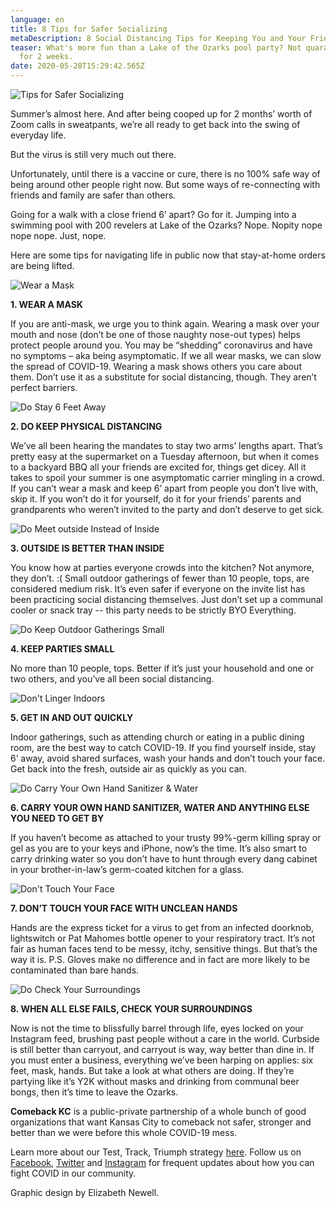 ```yaml
---
language: en
title: 8 Tips for Safer Socializing
metaDescription: 8 Social Distancing Tips for Keeping You and Your Friends Safe During COVID-19
teaser: What's more fun than a Lake of the Ozarks pool party? Not quarantining
  for 2 weeks.
date: 2020-05-28T15:29:42.565Z
---
```

![Tips for Safer Socializing](/uploads/comeback-kc-safter-socializing-guide-facebook-01.jpg "Tips for Safer Socializing")



Summer’s almost here. And after being cooped up for 2 months’ worth of Zoom calls in sweatpants, we’re all ready to get back into the swing of everyday life.

But the virus is still very much out there.

Unfortunately, until there is a vaccine or cure, there is no 100% safe way of being around other people right now. But some ways of re-connecting with friends and family are safer than others.

Going for a walk with a close friend 6’ apart? Go for it. Jumping into a swimming pool with 200 revelers at Lake of the Ozarks? Nope. Nopity nope nope nope. Just, nope.

Here are some tips for navigating life in public now that stay-at-home orders are being lifted. 

![Wear a Mask](/uploads/comeback-kc-safter-socializing-guide-facebook-02.jpg "Wear a Mask")

**1. WEAR A MASK**

If you are anti-mask, we urge you to think again. Wearing a mask over your mouth and nose (don’t be one of those naughty nose-out types) helps protect people around you. You may be “shedding” coronavirus and have no symptoms – aka being asymptomatic. If we all wear masks, we can slow the spread of COVID-19. Wearing a mask shows others you care about them. Don’t use it as a substitute for social distancing, though. They aren’t perfect barriers.

![Do Stay 6 Feet Away](/uploads/comeback-kc-safter-socializing-guide-facebook-03.jpg "Do Stay 6 Feet Away")

**2. DO KEEP PHYSICAL DISTANCING**

We’ve all been hearing the mandates to stay two arms’ lengths apart. That’s pretty easy at the supermarket on a Tuesday afternoon, but when it comes to a backyard BBQ all your friends are excited for, things get dicey. All it takes to spoil your summer is one asymptomatic carrier mingling in a crowd. If you can’t wear a mask and keep 6’ apart from people you don’t live with, skip it. If you won’t do it for yourself, do it for your friends’ parents and grandparents who weren’t invited to the party and don’t deserve to get sick.

![Do Meet outside Instead of Inside](/uploads/comeback-kc-safter-socializing-guide-facebook-04.jpg "Do Meet outside Instead of Inside")

**3. OUTSIDE IS BETTER THAN INSIDE**

You know how at parties everyone crowds into the kitchen? Not anymore, they don’t. :( Small outdoor gatherings of fewer than 10 people, tops, are considered medium risk. It’s even safer if everyone on the invite list has been practicing social distancing themselves. Just don’t set up a communal cooler or snack tray -- this party needs to be strictly BYO Everything.

![Do Keep Outdoor Gatherings Small](/uploads/comeback-kc-safter-socializing-guide-facebook-08.jpg "Do Keep Outdoor Gatherings Small")

**4. KEEP PARTIES SMALL**

No more than 10 people, tops. Better if it’s just your household and one or two others, and you’ve all been social distancing.

![Don't Linger Indoors](/uploads/comeback-kc-safter-socializing-guide-facebook-05.jpg "Don't Linger Indoors")

**5. GET IN AND OUT QUICKLY**

Indoor gatherings, such as attending church or eating in a public dining room, are the best way to catch COVID-19. If you find yourself inside, stay 6’ away, avoid shared surfaces, wash your hands and don’t touch your face. Get back into the fresh, outside air as quickly as you can.

![Do Carry Your Own Hand Sanitizer & Water](/uploads/comeback-kc-safter-socializing-guide-facebook-06.jpg "Do Carry Your Own Hand Sanitizer & Water")

**6. CARRY YOUR OWN HAND SANITIZER, WATER AND ANYTHING ELSE YOU NEED TO GET BY**

If you haven’t become as attached to your trusty 99%-germ killing spray or gel as you are to your keys and iPhone, now’s the time. It’s also smart to carry drinking water so you don’t have to hunt through every dang cabinet in your brother-in-law’s germ-coated kitchen for a glass.

![Don't Touch Your Face](/uploads/comeback-kc-safter-socializing-guide-facebook-07.jpg "Don't Touch Your Face")

**7. DON’T TOUCH YOUR FACE WITH UNCLEAN HANDS**

Hands are the express ticket for a virus to get from an infected doorknob, lightswitch or Pat Mahomes bottle opener to your respiratory tract. It’s not fair as human faces tend to be messy, itchy, sensitive things. But that’s the way it is. P.S. Gloves make no difference and in fact are more likely to be contaminated than bare hands.

![Do Check Your Surroundings](/uploads/comeback-kc-safter-socializing-guide-facebook-09.jpg "Do Check Your Surroundings")

**8. WHEN ALL ELSE FAILS, CHECK YOUR SURROUNDINGS**

Now is not the time to blissfully barrel through life, eyes locked on your Instagram feed, brushing past people without a care in the world. Curbside is still better than carryout, and carryout is way, way better than dine in. If you must enter a business, everything we’ve been harping on applies: six feet, mask, hands. But take a look at what others are doing. If they’re partying like it’s Y2K without masks and drinking from communal beer bongs, then it’s time to leave the Ozarks.

**Comeback KC** is a public-private partnership of a whole bunch of good organizations that want Kansas City to comeback not safer, stronger and better than we were before this whole COVID-19 mess. 

Learn more about our Test, Track, Triumph strategy [here](www.comebackkc.com). Follow us on [Facebook](https://www.facebook.com/comebackkcpage/), [Twitter](https://twitter.com/comebackkc) and [Instagram](https://www.instagram.com/comeback_kc/) for frequent updates about how you can fight COVID in our community.

Graphic design by Elizabeth Newell.